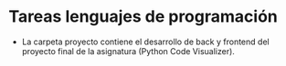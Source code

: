 # Tareas lenguajes de programación
* La carpeta proyecto contiene el desarrollo de back y frontend del proyecto final de la asignatura (Python Code Visualizer).
